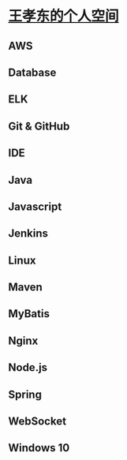 # [王孝东的个人空间](https://scm-git.github.io/)

## AWS
## Database
## ELK
## Git & GitHub
## IDE
## Java
## Javascript
## Jenkins
## Linux
## Maven
## MyBatis
## Nginx
## Node.js
## Spring
## WebSocket

## Windows 10

